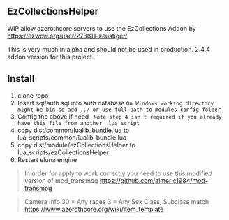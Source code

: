 ## EzCollectionsHelper
WIP allow azerothcore servers to use the EzCollections Addon by https://ezwow.org/user/273811-zeustiger/ 

This is very much in alpha and should not be used in production. 2.4.4 addon version for this project.

## Install
1) clone repo
2) Insert sql/auth.sql into auth database ```On Windows working directory might be bin so add ../ or use full path to modules config folder```
3) Config the above if need
``` Note step 4 isn't required if you already have this file from another  lua script```
4) copy dist/common/lualib_bundle.lua to lua_scripts/common/lualib_bundle.lua
5) copy dist/module/ezCollectionsHelper to lua_scripts/ezCollectionsHelper
6) Restart eluna engine

> In order for apply to work correctly you need to use this modified version of mod_transmog https://github.com/almeric1984/mod-transmog

> Camera Info
> 30 = Any races
> 3 = Any Sex
> Class, Subclass match https://www.azerothcore.org/wiki/item_template